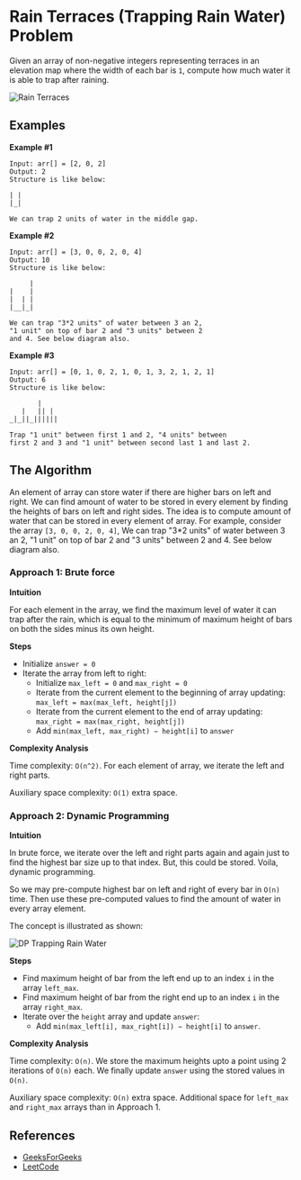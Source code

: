 # Rain Terraces (Trapping Rain Water) Problem

Given an array of non-negative integers representing terraces in an elevation map 
where the width of each bar is `1`, compute how much water it is able to trap 
after raining.

![Rain Terraces](https://www.geeksforgeeks.org/wp-content/uploads/watertrap.png)

## Examples

**Example #1**

```
Input: arr[] = [2, 0, 2]
Output: 2
Structure is like below:

| |
|_|

We can trap 2 units of water in the middle gap.
```

**Example #2**

```
Input: arr[] = [3, 0, 0, 2, 0, 4]
Output: 10
Structure is like below:

     |
|    |
|  | |
|__|_| 

We can trap "3*2 units" of water between 3 an 2,
"1 unit" on top of bar 2 and "3 units" between 2 
and 4. See below diagram also.
```

**Example #3**

```
Input: arr[] = [0, 1, 0, 2, 1, 0, 1, 3, 2, 1, 2, 1]
Output: 6
Structure is like below:

       | 
   |   || |
_|_||_||||||

Trap "1 unit" between first 1 and 2, "4 units" between
first 2 and 3 and "1 unit" between second last 1 and last 2.
```

## The Algorithm

An element of array can store water if there are higher bars on left and right. 
We can find amount of water to be stored in every element by finding the heights 
of bars on left and right sides. The idea is to compute amount of water that can
be stored in every element of array. For example, consider the array
`[3, 0, 0, 2, 0, 4]`, We can trap "3*2 units" of water between 3 an 2, "1 unit" 
on top of bar 2 and "3 units" between 2 and 4. See below diagram also.

### Approach 1: Brute force

**Intuition**

For each element in the array, we find the maximum level of water it can trap 
after the rain, which is equal to the minimum of maximum height of bars on both 
the sides minus its own height.

**Steps**

- Initialize `answer = 0`
- Iterate the array from left to right:
  - Initialize `max_left = 0`  and `max_right = 0`
  - Iterate from the current element to the beginning of array updating: `max_left = max(max_left, height[j])`
  - Iterate from the current element to the end of array updating: `max_right = max(max_right, height[j])`
  - Add `min(max_left, max_right) − height[i]` to `answer`

**Complexity Analysis**

Time complexity: `O(n^2)`. For each element of array, we iterate the left and right parts.

Auxiliary space complexity: `O(1)` extra space.

### Approach 2: Dynamic Programming

**Intuition**

In brute force, we iterate over the left and right parts again and again just to 
find the highest bar size up to that index. But, this could be stored. Voila, 
dynamic programming.

So we may pre-compute highest bar on left and right of every bar in `O(n)` time.
Then use these pre-computed values to find the amount of water in every array element.

The concept is illustrated as shown:

![DP Trapping Rain Water](https://leetcode.com/problems/trapping-rain-water/Figures/42/trapping_rain_water.png)

**Steps**

- Find maximum height of bar from the left end up to an index `i` in the array `left_max`.
- Find maximum height of bar from the right end up to an index `i` in the array `right_max`.
- Iterate over the `height` array and update `answer`:
  - Add `min(max_left[i], max_right[i]) − height[i]` to `answer`.

**Complexity Analysis**

Time complexity: `O(n)`. We store the maximum heights upto a point using 2 
iterations of `O(n)` each. We finally update `answer` using the stored 
values in `O(n)`.

Auxiliary space complexity: `O(n)` extra space. Additional space 
for `left_max` and `right_max` arrays than in Approach 1.

## References

- [GeeksForGeeks](https://www.geeksforgeeks.org/trapping-rain-water/)
- [LeetCode](https://leetcode.com/problems/trapping-rain-water/solution/)
